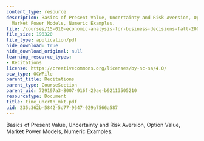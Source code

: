 ```yaml
---
content_type: resource
description: Basics of Present Value, Uncertainty and Risk Aversion, Option Value,
  Market Power Models, Numeric Examples.
file: /courses/15-010-economic-analysis-for-business-decisions-fall-2004/235c362b58425d779647029a7566a587_time_uncrtn_mkt.pdf
file_size: 198320
file_type: application/pdf
hide_download: true
hide_download_original: null
learning_resource_types:
- Recitations
license: https://creativecommons.org/licenses/by-nc-sa/4.0/
ocw_type: OCWFile
parent_title: Recitations
parent_type: CourseSection
parent_uid: 729197a3-8007-916f-29ae-b92113505210
resourcetype: Document
title: time_uncrtn_mkt.pdf
uid: 235c362b-5842-5d77-9647-029a7566a587
---
```

Basics of Present Value, Uncertainty and Risk Aversion, Option Value, Market Power Models, Numeric Examples.
